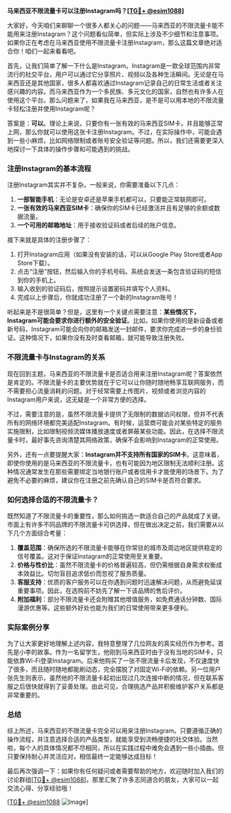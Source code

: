 **马来西亚不限流量卡可以注册Instagram吗？[[TG💪+ @esim1088](https://t.me/s/esim1088)]**

大家好，今天咱们来聊聊一个很多人都关心的问题——马来西亚的不限流量卡能不能用来注册Instagram？这个问题看似简单，但实际上涉及不少细节和注意事项。如果你正在考虑在马来西亚使用不限流量卡注册Instagram，那么这篇文章绝对适合你！咱们一起来看看吧。

首先，让我们简单了解一下什么是Instagram。Instagram是一款全球范围内非常流行的社交平台，用户可以通过它分享照片、视频以及各种生活瞬间。无论是在马来西亚还是其他国家，很多人都喜欢通过Instagram记录自己的日常生活或者关注感兴趣的内容。而马来西亚作为一个多民族、多元文化的国家，自然也有许多人在使用这个平台。那么问题来了，如果我在马来西亚，是不是可以用本地的不限流量卡轻松注册并使用Instagram呢？

答案是：**可以**。理论上来说，只要你有一张有效的马来西亚SIM卡，并且能够正常上网，那么你就可以使用这张卡注册Instagram。不过，在实际操作中，可能会遇到一些小麻烦，比如网络限制或者账号安全验证等问题。所以，我们还需要更深入地探讨一下具体的操作步骤和可能遇到的挑战。

### 注册Instagram的基本流程

注册Instagram其实并不复杂。一般来说，你需要准备以下几点：

1. **一部智能手机**：无论是安卓还是苹果手机都可以，只要能正常联网即可。
2. **一张有效的马来西亚SIM卡**：确保你的SIM卡已经激活并且有足够的余额或数据流量。
3. **一个可用的邮箱地址**：用于接收验证码或者后续的账户信息。

接下来就是具体的注册步骤了：

1. 打开Instagram应用（如果没有安装的话，可以从Google Play Store或者App Store下载）。
2. 点击“注册”按钮，然后输入你的手机号码。系统会发送一条包含验证码的短信到你的手机上。
3. 输入收到的验证码后，按照提示设置密码并填写个人资料。
4. 完成以上步骤后，你就成功注册了一个新的Instagram账号！

听起来是不是很简单？但是，这里有一个关键点需要注意：**某些情况下，Instagram可能会要求你进行额外的安全验证**。比如，如果你使用的是新设备或者新号码，Instagram可能会向你的邮箱发送一封邮件，要求你完成进一步的身份验证。这种情况下，如果你没有及时查看邮箱，就可能导致注册失败。

### 不限流量卡与Instagram的关系

现在回到主题，马来西亚的不限流量卡是否适合用来注册Instagram呢？答案依然是肯定的。不限流量卡的主要优势就在于它可以让你随时随地畅享互联网服务，而不需要担心流量消耗的问题。对于经常需要上传图片、视频或者浏览内容的Instagram用户来说，这无疑是一个非常方便的选择。

不过，需要注意的是，虽然不限流量卡提供了无限制的数据访问权限，但并不代表所有的网络环境都完美适配Instagram。有时候，运营商可能会对某些特定的服务实施限制，比如限制视频流媒体播放速度或者屏蔽某些功能。因此，在选择不限流量卡时，最好事先咨询清楚其网络政策，确保不会影响到Instagram的正常使用。

另外，还有一点要提醒大家：**Instagram并不支持所有国家的SIM卡**。这意味着，即使你使用的是马来西亚的不限流量卡，也有可能因为地区限制无法顺利注册。这种情况通常发生在那些需要绑定当地银行账户或者信用卡才能使用的场景下。为了避免不必要的麻烦，建议你在注册之前先确认自己的SIM卡是否符合要求。

### 如何选择合适的不限流量卡？

既然知道了不限流量卡的重要性，那么如何挑选一款适合自己的产品就成了关键。市面上有许多不同品牌的不限流量卡可供选择，但在做出决定之前，我们需要从以下几个方面综合考量：

1. **覆盖范围**：确保所选的不限流量卡能够在你常驻的城市及周边地区提供稳定的信号覆盖。这对于保证Instagram的正常使用至关重要。
2. **价格与性价比**：虽然不限流量卡的价格普遍较高，但仍需根据自身需求权衡成本效益比。切勿盲目追求低价而忽视了服务质量。
3. **客服支持**：优质的客户服务可以在你遇到问题时迅速解决问题，从而避免延误重要事项。因此，在选购前不妨先了解一下该品牌的售后评价。
4. **附加福利**：部分不限流量卡还会附赠其他增值服务，如免费通话分钟数、国际漫游优惠等。这些额外好处也能为我们的日常使用带来更多便利。

### 实际案例分享

为了让大家更好地理解上述内容，我特意整理了几位网友的真实经历作为参考。首先是小李的故事。作为一名留学生，他刚到马来西亚时由于没有当地的SIM卡，只能依靠Wi-Fi登录Instagram。后来他购买了一张不限流量卡后发现，不仅速度快了很多，而且随时随地都能刷动态，完全摆脱了对固定Wi-Fi的依赖。另一位用户张先生则表示，虽然他的不限流量卡起初出现过几次连接中断的情况，但在联系客服之后很快就得到了妥善处理。由此可见，合理挑选产品并积极维护客户关系都是非常重要的。

### 总结

综上所述，马来西亚的不限流量卡完全可以用来注册Instagram。只要遵循正确的操作流程，并注意选择合适的产品类型，就能享受到流畅便捷的社交体验。当然啦，每个人的具体情况都不尽相同，所以在实践过程中难免会遇到一些小插曲。但只要保持耐心并灵活应对，相信最终一定能够达成目标！

最后再次强调一下：如果你有任何疑问或者需要帮助的地方，欢迎随时加入我们的讨论群组[[TG💪+ @esim1088](https://t.me/s/esim1088)]。那里汇聚了许多志同道合的朋友，大家可以一起交流心得、分享经验哦！

[[TG💪+ @esim1088](https://t.me/s/esim1088) ![Image](https://i.postimg.cc/4NQfJmqS/Snipaste-2025-05-13-00-14-12.png)]